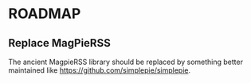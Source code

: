 # ROADMAP

## Replace MagPieRSS

The ancient MagpieRSS library should be replaced by something better maintained like https://github.com/simplepie/simplepie.